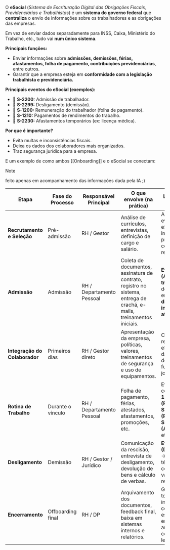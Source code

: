 O **eSocial** (_Sistema de Escrituração Digital das Obrigações Fiscais, Previdenciárias e Trabalhistas_) é um **sistema do governo federal** que **centraliza** o envio de informações sobre os trabalhadores e as obrigações das empresas.

Em vez de enviar dados separadamente para INSS, Caixa, Ministério do Trabalho, etc., tudo vai **num único sistema**.

**Principais funções:**

- Enviar informações sobre **admissões, demissões, férias, afastamentos, folha de pagamento, contribuições previdenciárias**, entre outros.
- Garantir que a empresa esteja em **conformidade com a legislação trabalhista e previdenciária.**

**Principais eventos do eSocial (exemplos):**

- 📅 **S-2200:** Admissão de trabalhador.
- 📅 **S-2299:** Desligamento (demissão).
- 📅 **S-1200:** Remuneração do trabalhador (folha de pagamento).
- 📅 **S-1210:** Pagamentos de rendimentos do trabalho.
- 📅 **S-2230:** Afastamentos temporários (ex: licença médica).

**Por que é importante?**

- Evita multas e inconsistências fiscais.
- Deixa os dados dos colaboradores mais organizados.
- Traz segurança jurídica para a empresa.

E um exemplo de como ambos [[Onboarding]] e o eSocial se conectam:
> [!NOTE]
> feito apenas em acompanhamento das informações dada pela IA ;)

| **Etapa**                     | **Fase do Processo** | **Responsável Principal** | O que envolve (na prática)                                                                                            | **Ligação com o eSocial**                                                                                    |
| ----------------------------- | -------------------- | ------------------------- | --------------------------------------------------------------------------------------------------------------------- | ------------------------------------------------------------------------------------------------------------ |
| **Recrutamento e Seleção**    | Pré-admissão         | RH / Gestor               | Análise de currículos, entrevistas, definição de cargo e salário.                                                     | Ainda não há evento no eSocial, mas é importante preparar dados corretos para o registro futuro.             |
| **Admissão**                  | Admissão             | RH / Departamento Pessoal | Coleta de documentos, assinatura de contrato, registro no sistema, entrega de crachá, e-mails, treinamentos iniciais. | **Evento S-2200 (Admissão de trabalhador)** → deve ser enviado até **1 dia antes do início das atividades.** |
| **Integração do Colaborador** | Primeiros dias       | RH / Gestor direto        | Apresentação da empresa, políticas, valores, treinamentos de segurança e uso de equipamentos.                         | Complementa o registro do eSocial com dados corretos de cargo, função e jornada.                             |
| **Rotina de Trabalho**        | Durante o vínculo    | RH / Departamento Pessoal | Folha de pagamento, férias, atestados, afastamentos, promoções, etc.                                                  | Eventos contínuos: **S-1200 (Remuneração)**, **S-1210 (Pagamentos)**, **S-2230 (Afastamentos)**, etc.        |
| **Desligamento**              | Demissão             | RH / Gestor / Jurídico    | Comunicação da rescisão, entrevista de desligamento, devolução de bens e cálculo de verbas.                           | **Evento S-2299 (Desligamento)** → registra o término do contrato e os valores de rescisão.                  |
| **Encerramento**              | Offboarding final    | RH / DP                   | Arquivamento dos documentos, feedback final, baixa em sistemas internos e relatórios.                                 | Garante que todas as informações do colaborador estejam encerradas e armazenadas conforme a legislação.      |
